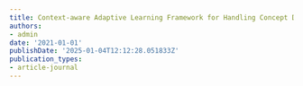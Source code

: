 ```yaml
---
title: Context-aware Adaptive Learning Framework for Handling Concept Drift
authors:
- admin
date: '2021-01-01'
publishDate: '2025-01-04T12:12:28.051833Z'
publication_types:
- article-journal
---
```

